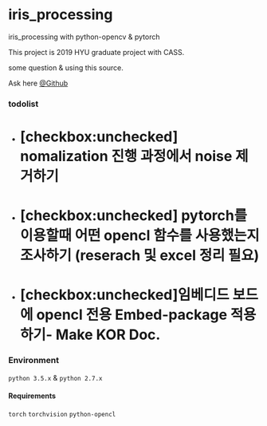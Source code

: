 # iris_processing

iris_processing with python-opencv & pytorch

This project is 2019 HYU graduate project with CASS.

some question & using this source.

Ask here [@Github](https://github.com/PineApple777)

### todolist

- # [checkbox:unchecked] nomalization 진행 과정에서 noise 제거하기
- # [checkbox:unchecked] pytorch를 이용할때 어떤 opencl 함수를 사용했는지 조사하기 (reserach 및  excel 정리 필요)
- # [checkbox:unchecked]임베디드 보드에 opencl 전용 Embed-package 적용하기- Make KOR Doc.

### Environment

`python 3.5.x` & `python 2.7.x`

#### Requirements
`torch`
`torchvision`
`python-opencl`
